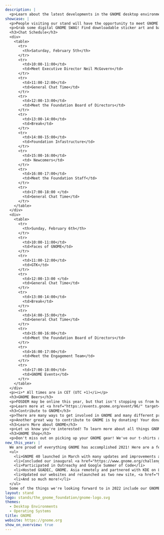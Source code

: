```yaml
---
description: |
  <p>Learn about the latest developments in the GNOME desktop environment! At the GNOME booth, you can check out live demos of GNOME 41 and GTK 4, get help using GNOME, and learn more about paid GNOME internship opportunities. During our themed chat hours, you'll be able to engage and talk directly with GNOME developers, designers, Board of Directors members, Foundation staff, and other community members. Ask us your questions or just pop in to say "Hi" and chat! Take a look at our chat schedule below to see what our topics are and when you can join them.</p>
showcase: |
  <p>People visiting our stand will have the opportunity to meet GNOME members and fellow Community members, discuss new features, address questions, issues, or hang out. No prior experience using GNOME is needed, and people who are looking for new contribution opportunities are more than welcome!</p>
  <p>Grab some digital GNOME SWAG! Find downloadable sticker art and badges at <a href="https://www.gnome.org/online-swag/" target="_blank">gnome.org/online-swag</a>.</p>
  <h3>Chat Schedule</h3>
  <div>
    <table>
      <tr>
        <th>Saturday, February 5th</th>
      </tr>
      <tr>
        <td>10:00-11:00</td>
        <td>Meet Executive Director Neil McGovern</td>
      </tr>
      <tr>
        <td>11:00-12:00</td>
        <td>General Chat Time</td>
      </tr>
      <tr>
        <td>12:00-13:00</td>
        <td>Meet the Foundation Board of Directors</td>
      </tr>
      <tr>
        <td>13:00-14:00</td>
        <td>Break</td>
      </tr>
      <tr>
        <td>14:00-15:00</td>
        <td>Foundation Infastructure</td>
      </tr>
      <tr>
        <td>15:00-16:00</td>
        <td> Newcomers</td>
      </tr>
      <tr>
        <td>16:00-17:00</td>
        <td>Meet the Foundation Staff</td>
      </tr>
      <tr>
        <td>17:00-18:00 </td>
        <td>General Chat Time</td>
      </tr>
    </table>
  </div>
  <div>
    <table>
      <tr>
        <th>Sunday, February 6th</th>
      </tr>
      <tr>
        <td>10:00-11:00</td>
        <td>Faces of GNOME</td>
      </tr>
      <tr>
        <td>11:00-12:00</td>
        <td>GTK</td>
      </tr>
      <tr>
        <td>12:00-13:00 </td>
        <td>General Chat Time</td>
      </tr>
      <tr>
        <td>13:00-14:00</td>
        <td>Break</td>
      </tr>
      <tr>
        <td>14:00-15:00</td>
        <td>General Chat Time</td>
      </tr>
      <tr>
        <td>15:00-16:00</td>
        <td>Meet the Foundation Board of Directors</td>
      </tr>
      <tr>
        <td>16:00-17:00</td>
        <td>Meet the Engagement Team</td>
      </tr>
      <tr>
        <td>17:00-18:00</td>
        <td>GNOME Events</td>
      </tr>
    </table>
  </div>
  <p><i>* All times are in CET (UTC +1)</i></p>
  <h3>GNOME Beers</h3>
  <p>FOSDEM may be online this year, but that isn't stopping us from hosting GNOME Beers! Join us <b>Saturday February 5 at 18:00 UTC</b> on our Big Blue Button server for this social event.</p> 
  <p>Learn more at <a href="https://events.gnome.org/event/96/" target="_blank">events.gnome.org</a>.</p>
  <h3>Contribute to GNOME</h3>
  <p>There are many ways to get involved in GNOME and many different projects to contribute on. The best place to get started is by visiting <a href="https://www.gnome.org/get-involved/" target="_blank">gnome.org/get-involved</a>.</p>
  <p>Another great way to contribute to GNOME is by donating! Your donations help fund projects like GTK 4.0, GNOME internships, and events like GUADEC. Learn more about how you can help support GNOME by visiting <a href="https://www.gnome.org/support-gnome/" target="_blank">gnome.org/support-gnome</a>.</p>
  <h3>Learn More about GNOME</h3>
  <p>Let us know you're interested! To learn more about all things GNOME (news, events, sponsorships, and support) <a href="https://surveys.gnome.org/661786?lang=en" target="_blank">fill out this short form</a> and we'll get in touch.</p>
  <h3>GNOME Shop</h3>
  <p>Don't miss out on picking up your GNOME gear! We've our t-shirts and other GNOME items can be purchased from our online shop. Visit <a href="https://shop.gnome.org/" target="_blank">shop.gnome.org</a> for more information.</p>
new_this_year: |
  We are proud of everything GNOME has accomplished 2021! Here are a few of our projects:
  <ul>
    <li>GNOME 40 launched in March with many updates and improvements along with a brand new <a href="https://youtu.be/vK-SwsWnEmo" target="_blank">release video</a> style</li>
    <li>Concluded our inaugural <a href="https://www.gnome.org/challenge/" target="_blank">Community Engagement Challenge</a> and announced our winner, Big Open Source Sibling, and runner-up, OpenUK Kids’ Courses and Associated Digital Camps with a live announcement</li>
    <li>Participated in Outreachy and Google Summer of Code</li>
    <li>Hosted GUADEC, GNOME. Asia remotely and partnered with KDE on Linux App Summit</li>
    <li>Updated our websites and relaunched as two new site, <a href="https://www.gnome.org/" target="_blank">the GNOME Project</a>, and <a href="https://foundation.gnome.org/" target="_blank">the GNOME Foundation</a></li>
    <li>And so much more!</li>
  </ul>
  Some of the things we're looking forward to in 2022 include our GNOME 42 realease, GUADEC, GNOME.Asia, and Linux App Summit, as well as many more hackfests and social events.
layout: stand
logo: stands/the_gnome_foundation/gnome-logo.svg
themes:
  - Desktop Environments
  - Operating Systems
title: GNOME
website: https://gnome.org
show_on_overview: true
---
```

